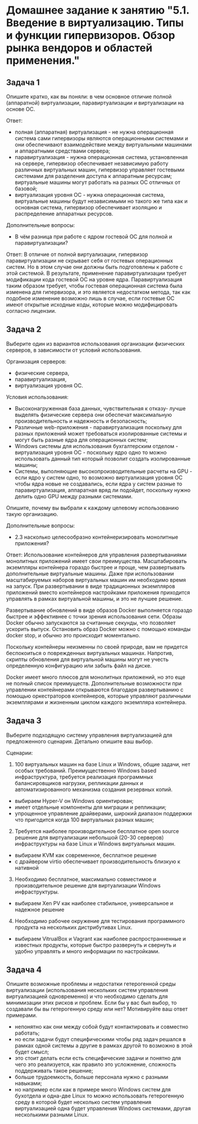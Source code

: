 
# Домашнее задание к занятию "5.1. Введение в виртуализацию. Типы и функции гипервизоров. Обзор рынка вендоров и областей применения."

## Задача 1

Опишите кратко, как вы поняли: в чем основное отличие полной (аппаратной) виртуализации, паравиртуализации и виртуализации на основе ОС.

Ответ:
- полная (аппаратная) виртуализация - не нужна операционная система
сами гипервизоры являются операционными системами и они обеспечивают взаимодействие между 
виртуальными машинами и аппаратными средствами сервера;
- паравиртуализация - нужна операционная система, установленная на сервере,
гипервизор обеспечивает независимую работу различных виртуальных машин, 
гипервизор управляет гостевыми системами для разделения доступа к аппаратным ресурсам;
виртуальные машины могут работать на разных ОС отличных от базовой;
- виртуализация уровня ОС - нужна операционная система, виртуальные машины будут
независимыми но такого же типа как и основная система, гипервизор обеспечивает изоляцию
и распределение аппаратных ресурсов.

Дополнительные вопросы:
- В чём разница при работе с ядром гостевой ОС для полной и паравиртуализации?

Ответ: 
В отличие от полной виртуализации, гипервизор паравиртуализации не скрывает себя от гостевых операционных систем. 
Но в этом случае они должны быть подготовлены к работе с этой системой. В результате, применение паравиртуализации требует модификации кода гостевой ОС на уровне ядра.
Паравиртуализация таким образом требует, чтобы гостевая операционная система была изменена для гипервизора, и это является недостатком метода, 
так как подобное изменение возможно лишь в случае, если гостевые ОС имеют открытые исходные коды, которые можно модифицировать согласно лицензии.
## Задача 2

Выберите один из вариантов использования организации физических серверов, в зависимости от условий использования.

Организация серверов:
- физические сервера,
- паравиртуализация,
- виртуализация уровня ОС.

Условия использования:
- Высоконагруженная база данных, чувствительная к отказу- лучше выделять физические сервера
они обеспечат максимальную производительность и надежность и безопасность;
- Различные web-приложения - паравиртуализация поскольку для разных приложений
может требоваться изолированные системы и могут быть разные ядра для операционных систем;
- Windows системы для использования бухгалтерским отделом - виртуализация уровня ОС - поскольку ядро одно
то можно использовать данный тип который позволит создать изолированные машины;
- Системы, выполняющие высокопроизводительные расчеты на GPU - если ядро у систем одно,
то возможно виртуализация уровня ОС чтобы ядра новые не создавались, если ядра у систем разные
то паравиртуализация, аппаратная вряд ли подойдет, поскольку нужно делить одно GPU между разными системами.

Опишите, почему вы выбрали к каждому целевому использованию такую организацию.

Дополнительные вопросы:
- 2.3 насколько целесообразно контейнеризировать монолитные приложения?

Ответ:
Использование контейнеров для управления развертываниями монолитных приложений имеет свои преимущества. Масштабировать экземпляры контейнера гораздо быстрее и проще, чем развертывать дополнительные виртуальные машины. Даже при использовании масштабируемых наборов виртуальных машин им необходимо время на запуск. При развертывании в виде традиционных экземпляров приложений вместо контейнеров настройками приложения приходится управлять в рамках виртуальной машины, и это не лучшее решение.

Развертывание обновлений в виде образов Docker выполняется гораздо быстрее и эффективнее с точки зрения использования сети. Образы Docker обычно запускаются за считанные секунды, что позволяет ускорить выпуск. Остановить образ Docker можно с помощью команды docker stop, и обычно это происходит моментально.

Поскольку контейнеры неизменны по своей природе, вам не придется беспокоиться о поврежденных виртуальных машинах. Напротив, скрипты обновления для виртуальной машины могут не учесть определенную конфигурацию или забыть файл на диске.

Docker имеет много плюсов для монолитных приложений, но это еще не полный список преимуществ. Дополнительные возможности при управлении контейнерами открываются благодаря развертыванию с помощью оркестраторов контейнеров, которые управляют различными экземплярами и жизненным циклом каждого экземпляра контейнера.


## Задача 3

Выберите подходящую систему управления виртуализацией для предложенного сценария. Детально опишите ваш выбор.

Сценарии:

1. 100 виртуальных машин на базе Linux и Windows, общие задачи, нет особых требований. Преимущественно Windows based инфраструктура, требуется реализация программных балансировщиков нагрузки, репликации данных и автоматизированного механизма создания резервных копий.
- выбираем Hyper-V он Windows ориентирован;
- имеет отдельные компоненты для миграции и репликации;
- упрощенное управление драйверами, широкий диапазон поддержки что 
пригодится когда 100 виртуальных разных машин;
2. Требуется наиболее производительное бесплатное open source решение для виртуализации небольшой (20-30 серверов) инфраструктуры на базе Linux и Windows виртуальных машин.
- выбираем KVM как современное, бесплатное решение
- с драйвером virtio обеспечивает производительность близкую к нативной
3. Необходимо бесплатное, максимально совместимое и производительное решение для виртуализации Windows инфраструктуры.
- выбираем Xen PV как наиболее стабильное, универсальное и надежное решение
4. Необходимо рабочее окружение для тестирования программного продукта на нескольких дистрибутивах Linux.
- выбираем VitrualBox и Vagrant как наиболее распространненные и известных продукты,
которые быстро развернуть и свернуть и удобно управлять и много информации по настройками.

## Задача 4

Опишите возможные проблемы и недостатки гетерогенной среды виртуализации (использования нескольких систем управления виртуализацией одновременно) и что необходимо сделать для минимизации этих рисков и проблем. Если бы у вас был выбор, то создавали бы вы гетерогенную среду или нет? Мотивируйте ваш ответ примерами.

- непонятно как они между собой будут контактировать и совместно работать;
- но если задачи будут специфическими чтобы ряд задач решался в рамках одной системы а другие в рамках
другой то возможно в этой будет смысл;
- это стоит делать если есть специфические задачи и понятно для чего это реализуется,
как правило это усложнение, сложность поддерживать такое решение;
- больше трудоемкость, больше персонала нужно с разными навыками;
- но например если как в примере много Windows систем для бухотдела и одна-две Linux
то можно использовать гетерогенную среду в которой будет несколько систем управления
виртуализацией одна будет управления Windows системами, другая несколькими разными Linux.